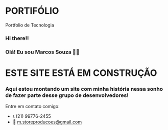 # PORTIFÓLIO
Portfolio de Tecnologia

### Hi there!!

### Olá! Eu sou Marcos Souza ✋🏿



# ESTE SITE ESTÁ EM CONSTRUÇÃO

### Aqui estou montando um site com minha história nessa sonho de fazer parte desse grupo de desenvolvedores!




Entre em contato comigo:
 - 📞 (21) 99776-2455
 - 📨 m.storeproducoes@gmail.com
